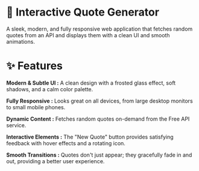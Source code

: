 # 🎨 Interactive Quote Generator
A sleek, modern, and fully responsive web application that fetches random quotes from an API and displays them with a clean UI and smooth animations.

# ✨ Features
**Modern & Subtle UI :** A clean design with a frosted glass effect, soft shadows, and a calm color palette.

**Fully Responsive :** Looks great on all devices, from large desktop monitors to small mobile phones.

**Dynamic Content :** Fetches random quotes on-demand from the Free API service.

**Interactive Elements :** The "New Quote" button provides satisfying feedback with hover effects and a rotating icon.

**Smooth Transitions :** Quotes don't just appear; they gracefully fade in and out, providing a better user experience.